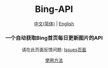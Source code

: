 <div align="center">

# Bing-API

[中文(简体)](README.md) | [English](README-en.md)

### 一个自动获取Bing首页每日更新图片的API

请在此页面反馈问题: [Issues页面](https://github.com/Zhang12334/Bing-API/issues)

[使用方法](usage-zh_CN.md)
  
</div>
